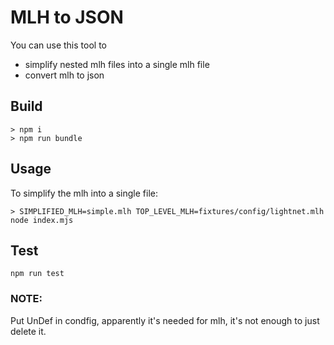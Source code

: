# MLH to JSON

You can use this tool to

- simplify nested mlh files into a single mlh file
- convert mlh to json

## Build

```
> npm i
> npm run bundle
```

## Usage

To simplify the mlh into a single file:

```
> SIMPLIFIED_MLH=simple.mlh TOP_LEVEL_MLH=fixtures/config/lightnet.mlh node index.mjs
```

## Test

```
npm run test
```


### NOTE:

Put UnDef in condfig, apparently it's needed for mlh, it's not enough to just delete it.
